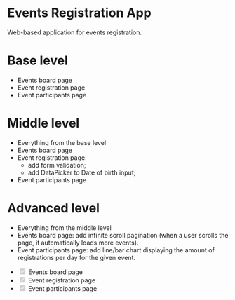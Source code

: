 # Events Registration App

Web-based application for events registration.

# Base level

- Events board page
- Event registration page
- Event participants page

# Middle level

- Everything from the base level
- Events board page
- Event registration page:
  - add form validation;
  - add DataPicker to Date of birth input;
- Event participants page

# Advanced level

- Everything from the middle level
- Events board page: add infinite scroll pagination (when a user scrolls the page, it
  automatically loads more events).
- Event participants page: add line/bar chart displaying the amount of registrations per day for the given event.

<ul>
  <li><input type="checkbox" checked disabled style="accent-color: green;"> Events board page</li>
  <li><input type="checkbox" checked disabled style="accent-color: green;"> Event registration page</li>
  <li><input type="checkbox" checked disabled style="accent-color: green;"> Event participants page</li>
</ul>
